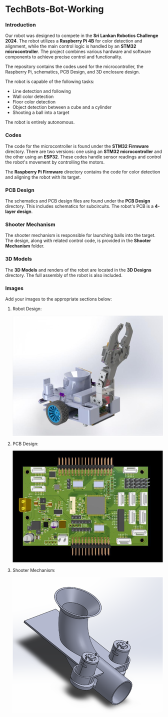 # TechBots-Bot-Working

### Introduction

Our robot was designed to compete in the **Sri Lankan Robotics Challenge 2024**. The robot utilizes a **Raspberry Pi 4B** for color detection and alignment, while the main control logic is handled by an **STM32 microcontroller**. The project combines various hardware and software components to achieve precise control and functionality.

The repository contains the codes used for the microcontroller, the Raspberry Pi, schematics, PCB Design, and 3D enclosure design.

The robot is capable of the following tasks:
* Line detection and following
* Wall color detection
* Floor color detection
* Object detection between a cube and a cylinder
* Shooting a ball into a target

The robot is entirely autonomous.

### Codes

The code for the microcontroller is found under the **STM32 Firmware** directory. There are two versions: one using an **STM32 microcontroller** and the other using an **ESP32**. These codes handle sensor readings and control the robot's movement by controlling the motors.

The **Raspberry Pi Firmware** directory contains the code for color detection and aligning the robot with its target.

### PCB Design

The schematics and PCB design files are found under the **PCB Design** directory. This includes schematics for subcircuits. The robot's PCB is a **4-layer design**.

### Shooter Mechanism

The shooter mechanism is responsible for launching balls into the target. The design, along with related control code, is provided in the **Shooter Mechanism** folder.

### 3D Models

The **3D Models** and renders of the robot are  located in the **3D Designs** directory. The full assembly of the robot is also included.

### Images

Add your images to the appropriate sections below:

1. Robot Design:
   
   ![Robot  Design](Images/1720920834992.jpg)

2. PCB Design:

   ![PCB Design](Images/1720920862427.jpg)

3. Shooter Mechanism:

   ![Shooter Mechanism](Images/shooter.jpg)
